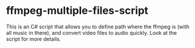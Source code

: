 # ffmpeg-multiple-files-script
This is an C# script that allows you to define path where the ffmpeg is (with all music in there), and convert video files to audio quickly.
Look at the script for more details. 
